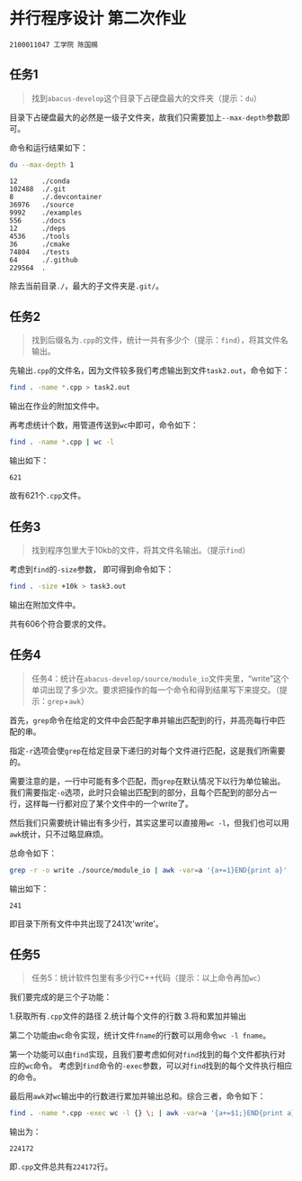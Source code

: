 # 并行程序设计 第二次作业

` 2100011047 工学院 陈国赐 `


## 任务1

> 找到`abacus-develop`这个目录下占硬盘最大的文件夹（提示：`du`）

目录下占硬盘最大的必然是一级子文件夹，故我们只需要加上`--max-depth`参数即可。

命令和运行结果如下：

```bash
du --max-depth 1
```

```plaintext
12      ./conda
102488  ./.git
8       ./.devcontainer
36976   ./source
9992    ./examples
556     ./docs
12      ./deps
4536    ./tools
36      ./cmake
74804   ./tests
64      ./.github
229564  .
```

除去当前目录`./`，最大的子文件夹是`.git/`。

## 任务2

> 找到后缀名为`.cpp`的文件，统计一共有多少个（提示：`find`），将其文件名输出。

先输出`.cpp`的文件名，因为文件较多我们考虑输出到文件`task2.out`，命令如下：

```bash
find . -name *.cpp > task2.out
```

输出在作业的附加文件中。

再考虑统计个数，用管道传送到`wc`中即可，命令如下：

```bash
find . -name *.cpp | wc -l
```

输出如下：

```plaintext
621
```

故有621个`.cpp`文件。

## 任务3

> 找到程序包里大于10kb的文件，将其文件名输出。（提示`find`）

考虑到`find`的`-size`参数，
即可得到命令如下：

```bash
find . -size +10k > task3.out
```

输出在附加文件中。

共有606个符合要求的文件。


## 任务4

> 任务4：统计在`abacus-develop/source/module_io`文件夹里，“write”这个单词出现了多少次。要求把操作的每一个命令和得到结果写下来提交。（提示：`grep`+`awk`）

首先，`grep`命令在给定的文件中会匹配字串并输出匹配到的行，并高亮每行中匹配的串。

指定`-r`选项会使`grep`在给定目录下递归的对每个文件进行匹配，这是我们所需要的。

需要注意的是，一行中可能有多个匹配，而`grep`在默认情况下以行为单位输出。我们需要指定`-o`选项，此时只会输出匹配到的部分，且每个匹配到的部分占一行，这样每一行都对应了某个文件中的一个write了。

然后我们只需要统计输出有多少行，其实这里可以直接用`wc -l`，但我们也可以用`awk`统计，只不过略显麻烦。

总命令如下：
```bash
grep -r -o write ./source/module_io | awk -var=a '{a+=1}END{print a}'
```

输出如下：
```plaintext
241
```
即目录下所有文件中共出现了241次'write'。

## 任务5

> 任务5：统计软件包里有多少行C++代码（提示：以上命令再加`wc`）

我们要完成的是三个子功能：

1.获取所有`.cpp`文件的路径
2.统计每个文件的行数
3.将和累加并输出

第二个功能由`wc`命令实现，统计文件`fname`的行数可以用命令`wc -l fname`。

第一个功能可以由`find`实现，且我们要考虑如何对`find`找到的每个文件都执行对应的`wc`命令。
考虑到`find`命令的`-exec`参数，可以对`find`找到的每个文件执行相应的命令。

最后用`awk`对`wc`输出中的行数进行累加并输出总和。综合三者，命令如下：

```bash
find . -name *.cpp -exec wc -l {} \; | awk -var=a '{a+=$1;}END{print a}'
```

输出为：

```plaintext
224172
```

即`.cpp`文件总共有`224172`行。